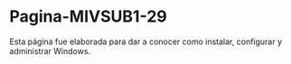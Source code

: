 # Pagina-MIVSUB1-29
Esta página fue elaborada para dar a conocer como instalar, configurar y administrar Windows.
